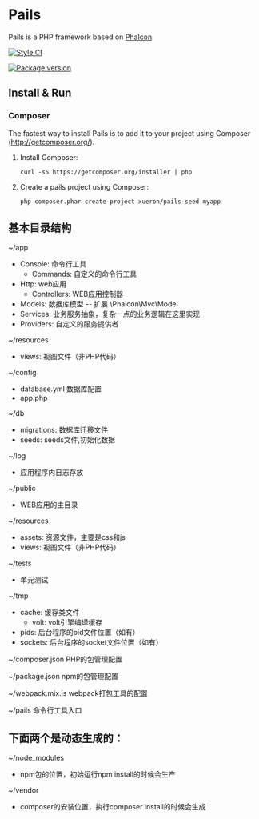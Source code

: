 # Pails

Pails is a PHP framework based on [Phalcon](https://github.com/phalcon/cphalcon).

[![Style CI](https://styleci.io/repos/56280806/shield?branch=master)](https://styleci.io/repos/56280806) 

[![Package version](https://img.shields.io/packagist/v/xueron/pails.svg)](https://packagist.org/packages/xueron/pails) 

## Install & Run

### Composer

The fastest way to install Pails is to add it to your project using Composer (http://getcomposer.org/).

1. Install Composer:

    ```
    curl -sS https://getcomposer.org/installer | php
    ```

1. Create a pails project using Composer:

    ```
    php composer.phar create-project xueron/pails-seed myapp
    ```

## 基本目录结构

~/app
  - Console: 命令行工具
    - Commands: 自定义的命令行工具
  - Http: web应用
    - Controllers: WEB应用控制器
  - Models: 数据库模型 -- 扩展 \Phalcon\Mvc\Model
  - Services: 业务服务抽象，复杂一点的业务逻辑在这里实现
  - Providers: 自定义的服务提供者

~/resources
  - views: 视图文件（非PHP代码）

~/config
  - database.yml 数据库配置
  - app.php

~/db
  - migrations: 数据库迁移文件
  - seeds: seeds文件,初始化数据

~/log
  - 应用程序内日志存放

~/public
  - WEB应用的主目录

~/resources
  - assets: 资源文件，主要是css和js
  - views: 视图文件（非PHP代码）

~/tests
  - 单元测试

~/tmp
  - cache: 缓存类文件
    - volt: volt引擎编译缓存
  - pids: 后台程序的pid文件位置（如有）
  - sockets: 后台程序的socket文件位置（如有）

~/composer.json PHP的包管理配置

~/package.json npm的包管理配置

~/webpack.mix.js webpack打包工具的配置

~/pails 命令行工具入口

下面两个是动态生成的：
----

~/node_modules
  - npm包的位置，初始运行npm install的时候会生产

~/vendor
  - composer的安装位置，执行composer install的时候会生成
